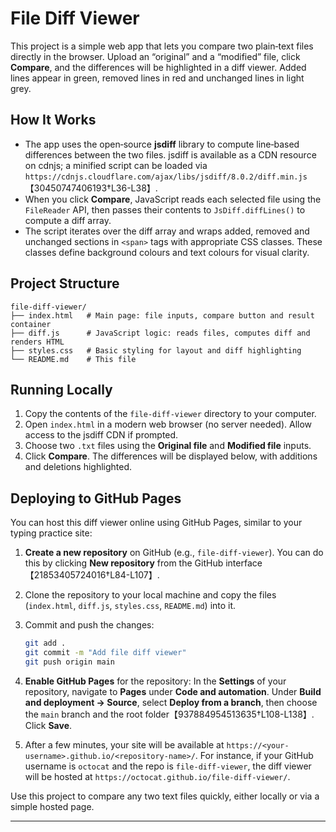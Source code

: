 # File Diff Viewer

This project is a simple web app that lets you compare two plain‑text files directly in the browser. Upload an “original” and a “modified” file, click **Compare**, and the differences will be highlighted in a diff viewer. Added lines appear in green, removed lines in red and unchanged lines in light grey.

## How It Works

- The app uses the open‑source **jsdiff** library to compute line‑based differences between the two files. jsdiff is available as a CDN resource on cdnjs; a minified script can be loaded via `https://cdnjs.cloudflare.com/ajax/libs/jsdiff/8.0.2/diff.min.js`【30450747406193†L36-L38】.
- When you click **Compare**, JavaScript reads each selected file using the `FileReader` API, then passes their contents to `JsDiff.diffLines()` to compute a diff array.
- The script iterates over the diff array and wraps added, removed and unchanged sections in `<span>` tags with appropriate CSS classes. These classes define background colours and text colours for visual clarity.

## Project Structure

```
file-diff-viewer/
├── index.html   # Main page: file inputs, compare button and result container
├── diff.js      # JavaScript logic: reads files, computes diff and renders HTML
├── styles.css   # Basic styling for layout and diff highlighting
└── README.md    # This file
```

## Running Locally

1. Copy the contents of the `file-diff-viewer` directory to your computer.
2. Open `index.html` in a modern web browser (no server needed). Allow access to the jsdiff CDN if prompted.
3. Choose two `.txt` files using the **Original file** and **Modified file** inputs.
4. Click **Compare**. The differences will be displayed below, with additions and deletions highlighted.

## Deploying to GitHub Pages

You can host this diff viewer online using GitHub Pages, similar to your typing practice site:

1. **Create a new repository** on GitHub (e.g., `file-diff-viewer`). You can do this by clicking **New repository** from the GitHub interface【21853405724016†L84-L107】.
2. Clone the repository to your local machine and copy the files (`index.html`, `diff.js`, `styles.css`, `README.md`) into it.
3. Commit and push the changes:

   ```sh
   git add .
   git commit -m "Add file diff viewer"
   git push origin main
   ```

4. **Enable GitHub Pages** for the repository: In the **Settings** of your repository, navigate to **Pages** under **Code and automation**. Under **Build and deployment → Source**, select **Deploy from a branch**, then choose the `main` branch and the root folder【937884954513635†L108-L138】. Click **Save**.
5. After a few minutes, your site will be available at `https://<your-username>.github.io/<repository-name>/`. For instance, if your GitHub username is `octocat` and the repo is `file-diff-viewer`, the diff viewer will be hosted at `https://octocat.github.io/file-diff-viewer/`.

Use this project to compare any two text files quickly, either locally or via a simple hosted page.

---
